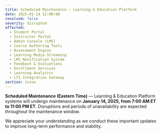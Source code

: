 ```yaml
---
title: Scheduled Maintenance — Learning & Education Platform
date: 2025-01-14 12:00:00
resolved: false
severity: disrupted
affected:
  - Student Portal
  - Instructor Portal
  - Admin Console (LMS)
  - Course Authoring Tools
  - Assessment Engine
  - Learning Media Streaming
  - LMS Notification System
  - Feedback & Evaluations
  - Enrollment Services
  - Learning Analytics
  - LTI Integration Gateway
section: issue
---
```


**Scheduled Maintenance (Eastern Time)** — Learning & Education Platform systems will undergo maintenance on **January 14, 2025, from 7:00 AM ET to 11:00 PM ET**. Disruptions and periods of unavailability are expected throughout the maintenance window.

We appreciate your understanding as we conduct these important updates to improve long-term performance and stability.
